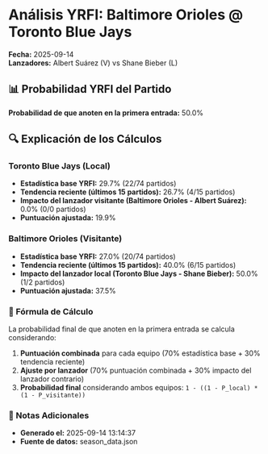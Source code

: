 # Análisis YRFI: Baltimore Orioles @ Toronto Blue Jays

**Fecha:** 2025-09-14  
**Lanzadores:** Albert Suárez (V) vs Shane Bieber (L)

## 📊 Probabilidad YRFI del Partido

**Probabilidad de que anoten en la primera entrada:** 50.0%

## 🔍 Explicación de los Cálculos

### Toronto Blue Jays (Local)
- **Estadística base YRFI:** 29.7% (22/74 partidos)
- **Tendencia reciente (últimos 15 partidos):** 26.7% (4/15 partidos)
- **Impacto del lanzador visitante (Baltimore Orioles - Albert Suárez):** 0.0% (0/0 partidos)
- **Puntuación ajustada:** 19.9%

### Baltimore Orioles (Visitante)
- **Estadística base YRFI:** 27.0% (20/74 partidos)
- **Tendencia reciente (últimos 15 partidos):** 40.0% (6/15 partidos)
- **Impacto del lanzador local (Toronto Blue Jays - Shane Bieber):** 50.0% (1/2 partidos)
- **Puntuación ajustada:** 37.5%

### 📝 Fórmula de Cálculo

La probabilidad final de que anoten en la primera entrada se calcula considerando:
1. **Puntuación combinada** para cada equipo (70% estadística base + 30% tendencia reciente)
2. **Ajuste por lanzador** (70% puntuación combinada + 30% impacto del lanzador contrario)
3. **Probabilidad final** considerando ambos equipos: `1 - ((1 - P_local) * (1 - P_visitante))`

### 📌 Notas Adicionales

- **Generado el:** 2025-09-14 13:14:37
- **Fuente de datos:** season_data.json
